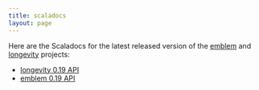 ```yaml
---
title: scaladocs
layout: page
---
```


Here are the Scaladocs for the latest released version of the
[emblem](https://github.com/longevityframework/emblem/wiki) and
[longevity](http://longevityframework.github.io/longevity/) projects:

- [longevity 0.19 API](longevity-latest)
- [emblem 0.19 API](emblem-latest)

